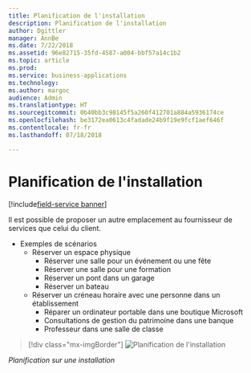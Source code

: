 ```yaml
---
title: Planification de l'installation
description: Planification de l'installation
author: Dgittler
manager: AnnBe
ms.date: 7/22/2018
ms.assetid: 96e82715-35fd-4587-a004-bbf57a14c1b2
ms.topic: article
ms.prod: 
ms.service: business-applications
ms.technology: 
ms.author: margoc
audience: Admin
ms.translationtype: HT
ms.sourcegitcommit: 0b40bb3c98145f5a260f412701a884a5936174ce
ms.openlocfilehash: be3172ea0613c4fadade24b9f19e9fcf1aef646f
ms.contentlocale: fr-fr
ms.lasthandoff: 07/18/2018

---
```





#  <a name="facility-scheduling"></a>Planification de l'installation

[!include[field-service banner](../../../includes/field-service.md)]

Il est possible de proposer un autre emplacement au fournisseur de services que celui du client.

* Exemples de scénarios
    * Réserver un espace physique
        * Réserver une salle pour un événement ou une fête
        * Réserver une salle pour une formation
        * Réserver un pont dans un garage
        * Réserver un bateau
    * Réserver un créneau horaire avec une personne dans un établissement
        * Réparer un ordinateur portable dans une boutique Microsoft
        * Consultations de gestion du patrimoine dans une banque
        * Professeur dans une salle de classe

> [!div class="mx-imgBorder"]
> ![](media/Facility-Scheduling.png "Planification de l'installation")
<!-- picture -->

*Planification sur une installation*

